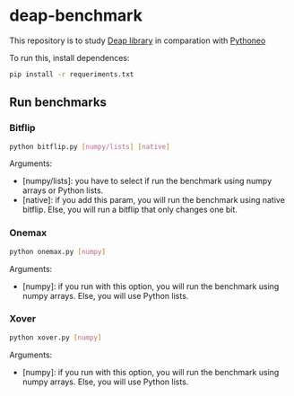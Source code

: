 # deap-benchmark

This repository is to study [Deap library](https://github.com/deap/deap) in comparation with [Pythoneo](https://github.com/iblancasa/PythonEO)

To run this, install dependences:
```bash
pip install -r requeriments.txt
```

## Run benchmarks

### Bitflip
```bash
python bitflip.py [numpy/lists] [native]
```

Arguments:
 * [numpy/lists]: you have to select if run the benchmark using numpy arrays or Python lists.
 * [native]: if you add this param, you will run the benchmark using native bitflip. Else, you will run a bitflip that only changes one bit.


 ### Onemax
 ```bash
 python onemax.py [numpy]
 ```

Arguments:
* [numpy]: if you run with this option, you will run the benchmark using numpy arrays. Else, you will use Python lists.


### Xover
```bash
python xover.py [numpy]
```

Arguments:
* [numpy]: if you run with this option, you will run the benchmark using numpy arrays. Else, you will use Python lists.
